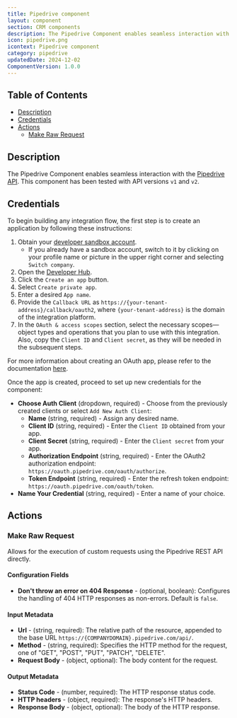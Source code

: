 ```yaml
---
title: Pipedrive component
layout: component
section: CRM components
description: The Pipedrive Component enables seamless interaction with the Pipedrive API. 
icon: pipedrive.png
icontext: Pipedrive component
category: pipedrive
updatedDate: 2024-12-02
ComponentVersion: 1.0.0
---
```


## Table of Contents

* [Description](#description)
* [Credentials](#credentials)
* [Actions](#actions)
  * [Make Raw Request](#make-raw-request)

## Description

The Pipedrive Component enables seamless interaction with the [Pipedrive API](https://developers.pipedrive.com/docs/api/v1). This component has been tested with API versions `v1` and `v2`.

## Credentials
To begin building any integration flow, the first step is to create an application by following these instructions:

1. Obtain your [developer sandbox account](https://developers.pipedrive.com/).
   * If you already have a sandbox account, switch to it by clicking on your profile name or picture in the upper right corner and selecting `Switch company`.
2. Open the [Developer Hub](https://app.pipedrive.com/developer-hub).
3. Click the `Create an app` button.
4. Select `Create private app`.
5. Enter a desired `App name`.
6. Provide the `Callback URL` as `https://{your-tenant-address}/callback/oauth2`, where `{your-tenant-address}` is the domain of the integration platform.
7. In the `OAuth & access scopes` section, select the necessary scopes—object types and operations that you plan to use with this integration. Also, copy the `Client ID` and `Client secret`, as they will be needed in the subsequent steps.

For more information about creating an OAuth app, please refer to the documentation [here](https://pipedrive.readme.io/docs/marketplace-registering-the-app).

Once the app is created, proceed to set up new credentials for the component:

* **Choose Auth Client** (dropdown, required) - Choose from the previously created clients or select `Add New Auth Client`:
    * **Name** (string, required) - Assign any desired name.
    * **Client ID** (string, required) - Enter the `Client ID` obtained from your app.
    * **Client Secret** (string, required) - Enter the `Client secret` from your app.
    * **Authorization Endpoint** (string, required) - Enter the OAuth2 authorization endpoint: `https://oauth.pipedrive.com/oauth/authorize`.
    * **Token Endpoint** (string, required) - Enter the refresh token endpoint: `https://oauth.pipedrive.com/oauth/token`.
* **Name Your Credential** (string, required) - Enter a name of your choice.
## Actions

### Make Raw Request

Allows for the execution of custom requests using the Pipedrive REST API directly.

#### Configuration Fields

* **Don't throw an error on 404 Response** - (optional, boolean): Configures the handling of 404 HTTP responses as non-errors. Default is `false`.

#### Input Metadata

* **Url** - (string, required): The relative path of the resource, appended to the base URL `https://{COMPANYDOMAIN}.pipedrive.com/api/`.
* **Method** - (string, required): Specifies the HTTP method for the request, one of "GET", "POST", "PUT", "PATCH", "DELETE".
* **Request Body** - (object, optional): The body content for the request.

#### Output Metadata

* **Status Code** - (number, required): The HTTP response status code.
* **HTTP headers** - (object, required): The response's HTTP headers.
* **Response Body** - (object, optional): The body of the HTTP response.